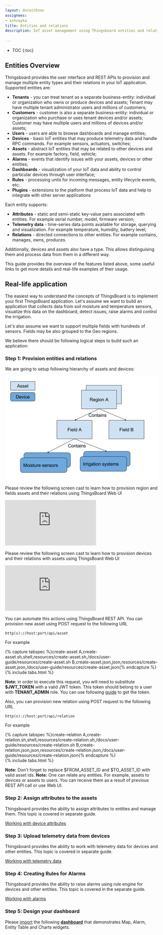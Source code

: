 ```yaml
---
layout: docwithnav
assignees:
- ashvayka
title: Entities and relations
description: IoT asset management using Thingsboard entities and relations feature

---
```


* TOC
{:toc}

## Entities Overview

Thingsboard provides the user interface and REST APIs to provision and manage multiple entity types and their relations in your IoT application. 
Supported entities are:
 
 - **Tenants** - you can treat tenant as a separate business-entity: individual or organization who owns or produce devices and assets;
 Tenant may have multiple tenant administrator users and millions of customers;
 - **Customers** - customer is also a separate business-entity: individual or organization who purchase or uses tenant devices and/or assets;
 Customer may have multiple users and millions of devices and/or assets;
 - **Users** - users are able to browse dashboards and manage entities;
 - **Devices** - basic IoT entities that may produce telemetry data and handle RPC commands. For example sensors, actuators, switches;
 - **Assets** - abstract IoT entities that may be related to other devices and assets. For example factory, field, vehicle;      
 - **Alarms** - events that identify issues with your assets, devices or other entities;
 - **Dashboards** - visualization of your IoT data and ability to control particular devices through user interface; 
 - **Rules** - processing units for incoming messages, entity lifecycle events, etc;
 - **Plugins** - extensions to the platform that process IoT data and help to integrate with other server applications

Each entity supports:

 - **Attributes** - static and semi-static key-value pairs associated with entities. For example serial number, model, firmware version;
 - **Telemetry data** - time-series data points available for storage, querying and visualization. For example temperature, humidity, battery level;
 - **Relations** - directed connections to other entities. For example contains, manages, owns, produces.
 
Additionally, devices and assets also have a type. This allows distinguising them and process data from them in a different way.
   
This guide provides the overview of the features listed above, some useful links to get more details and real-life examples of their usage.  

## Real-life application

The easiest way to understand the concepts of ThingsBoard is to implement your first ThingsBoard application. 
Let's assume we want to build an application that collects data from soil moisture and temperature sensors, 
visualize this data on the dashboard, detect issues, raise alarms and control the irrigation.

Let's also assume we want to support multiple fields with hundreds of sensors. Fields may be also grouped to the Geo regions.
 
We believe there should be following logical steps to build such an application:

### Step 1: Provision entities and relations

We are going to setup following hierarchy of assets and devices:


 ![image](/images/user-guide/entities-and-relations.svg)
 
 
Please review the following screen cast to learn how to provision region and fields assets and their relations using ThingsBoard Web UI

  
<div id="video">  
    <div id="video_wrapper">
        <iframe src="https://www.youtube.com/embed/C-JoOfTBeT0" frameborder="0" allowfullscreen></iframe>
    </div>
</div>


Please review the following screen cast to learn how to provision devices and their relations with assets using ThingsBoard Web UI


<div id="video">  
    <div id="video_wrapper">
        <iframe src="https://www.youtube.com/embed/BUFinxvzIo4" frameborder="0" allowfullscreen></iframe>
    </div>
</div>

You can automate this actions using ThingsBoard REST API. You can provision new asset using POST request to the following URL

```shell 
http(s)://host:port/api/asset
```

For example

{% capture tabspec %}create-asset
A,create-asset.sh,shell,resources/create-asset.sh,/docs/user-guide/resources/create-asset.sh
B,create-asset.json,json,resources/create-asset.json,/docs/user-guide/resources/create-asset.json{% endcapture %}  
{% include tabs.html %}

**Note:** in order to execute this request, you will need to substitute **$JWT_TOKEN** with a valid JWT token.
This token should belong to a user with **TENANT_ADMIN** role. You can use following [guide](/docs/reference/rest-api/#rest-api-auth) to get the token.

Also, you can provision new relation using POST request to the following URL

```shell 
http(s)://host:port/api/relation
```

For example

{% capture tabspec %}create-relation
A,create-relation.sh,shell,resources/create-relation.sh,/docs/user-guide/resources/create-relation.sh
B,create-relation.json,json,resources/create-relation.json,/docs/user-guide/resources/create-relation.json{% endcapture %}  
{% include tabs.html %}

**Note:** Don't forget to replace $FROM_ASSET_ID and $TO_ASSET_ID with valid asset ids. 
**Note:** One can relate any entities. For example, assets to devices or assets to users.
You can receive them as a result of previous REST API call or use Web UI.


### Step 2: Assign attributes to the assets

Thingsboard provides the ability to assign attributes to entities and manage them. 
This topic is covered in separate guide.    
<p><a href="/docs/user-guide/attributes" class="button">Working with device attributes</a></p>


### Step 3: Upload telemetry data from devices

Thingsboard provides the ability to work with telemetry data for devices and other entities. 
This topic is covered in separate guide.    
<p><a href="/docs/user-guide/telemetry" class="button">Working with telemetry data</a></p>

### Step 4: Creating Rules for Alarms

Thingsboard provides the ability to raise alarms using rule engine for devices and other entities. 
This topic is covered in the separate guide.    
<p><a href="/docs/user-guide/alarms" class="button">Working with alarms</a></p>

### Step 5: Design your dashboard

Please [import](/docs/user-guide/ui/dashboards/#dashboard-import) the following [**dashboard**](/docs/user-guide/resources/region_fields_dashboard.json) that demonstrates Map, Alarm, Entity Table and Charts widgets.


 


 
    
